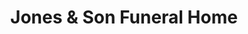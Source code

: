 ---
title: "Jones & Son Funeral Home"
url: /moselle/jones-and-son-funeral-home/
shop: funeral directors
---